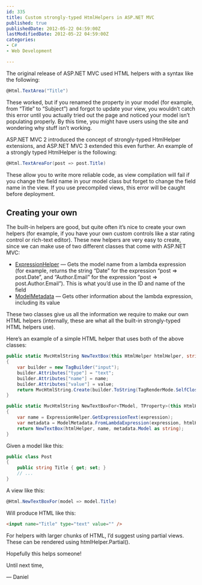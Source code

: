 ```yaml
---
id: 335
title: Custom strongly-typed HtmlHelpers in ASP.NET MVC
published: true
publishedDate: 2012-05-22 04:59:00Z
lastModifiedDate: 2012-05-22 04:59:00Z
categories:
- C#
- Web Development

---
```


The original release of ASP.NET MVC used HTML helpers with a syntax like the following:

```csharp
@Html.TextArea("Title")
```

These worked, but if you renamed the property in your model (for example, from “Title” to “Subject”) and forgot to update your view, you wouldn’t catch this error until you actually tried out the page and noticed your model isn’t populating properly. By this time, you might have users using the site and wondering why stuff isn’t working.

ASP.NET MVC 2 introduced the concept of strongly-typed HtmlHelper extensions, and ASP.NET MVC 3 extended this even further. An example of a strongly typed HtmlHelper is the following:

```csharp
@Html.TextAreaFor(post => post.Title)
```

These allow you to write more reliable code, as view compilation will fail if you change the field name in your model class but forget to change the field name in the view. If you use precompiled views, this error will be caught before deployment. 

## Creating your own
The built-in helpers are good, but quite often it’s nice to create your own helpers (for example, if you have your own custom controls like a star rating control or rich-text editor).<!--more-->
 These new helpers are very easy to create, since we can make use of two different classes that come with ASP.NET MVC:

* [ExpressionHelper](http://msdn.microsoft.com/en-us/library/system.web.mvc.expressionhelper.aspx) — Gets the model name from a lambda expression (for example, returns the string “Date” for the expression “post => post.Date”, and “Author.Email” for the expression “post => post.Author.Email”). This is what you’d use in the ID and name of the field
* [ModelMetadata](http://msdn.microsoft.com/en-us/library/system.web.mvc.modelmetadata.aspx) — Gets other information about the lambda expression, including its value

These two classes give us all the information we require to make our own HTML helpers (internally, these are what all the built-in strongly-typed HTML helpers use).

Here’s an example of a simple HTML helper that uses both of the above classes:

```csharp
public static MvcHtmlString NewTextBox(this HtmlHelper htmlHelper, string name, string value)
{
	var builder = new TagBuilder("input");
	builder.Attributes["type"] = "text";
	builder.Attributes["name"] = name;
	builder.Attributes["value"] = value;
	return MvcHtmlString.Create(builder.ToString(TagRenderMode.SelfClosing));
}

public static MvcHtmlString NewTextBoxFor<TModel, TProperty>(this HtmlHelper<TModel> htmlHelper, Expression<Func<TModel, TProperty>> expression)
{
	var name = ExpressionHelper.GetExpressionText(expression);
	var metadata = ModelMetadata.FromLambdaExpression(expression, htmlHelper.ViewData);
	return NewTextBox(htmlHelper, name, metadata.Model as string);
}
```

Given a model like this:

```csharp
public class Post
{
	public string Title { get; set; }
	// ...
}
```

A view like this:

```csharp
@Html.NewTextBoxFor(model => model.Title)
```

Will produce HTML like this:

```html
<input name="Title" type="text" value="" />
```

For helpers with larger chunks of HTML, I’d suggest using partial views. These can be rendered using htmlHelper.Partial().

Hopefully this helps someone!

Until next time,  

— Daniel
